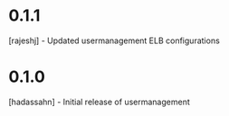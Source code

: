 # 0.1.1
[rajeshj]   - Updated usermanagement ELB configurations
# 0.1.0
[hadassahn] - Initial release of usermanagement
